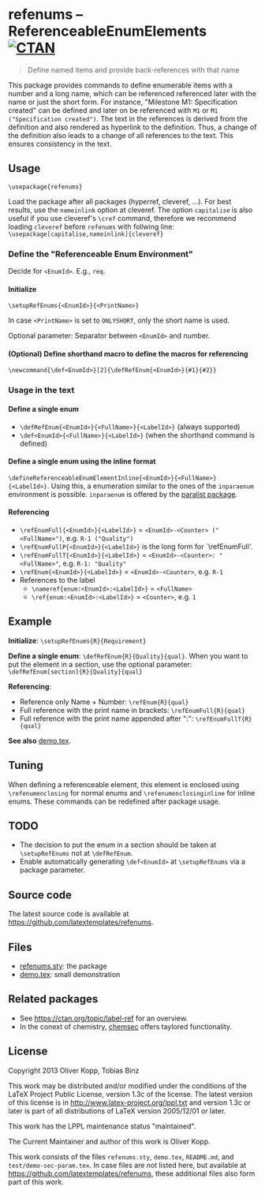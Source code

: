 # refenums – ReferenceableEnumElements [![CTAN](https://img.shields.io/badge/CTAN-refenums-blue.svg?style=flat-square)](https://ctan.org/pkg/refenums)

> Define named items and provide back-references with that name

This package provides commands to define enumerable items with a number and a long name, which can be referenced referenced later with the name or just the short form.
For instance, "Milestone M1: Specification created" can be defined and later on be referenced with `M1` or `M1 ("Specification created")`.
The text in the references is derived from the definition and also rendered as hyperlink to the definition.
Thus, a change of the definition also leads to a change of all references to the text.
This ensures consistency in the text.

## Usage

```
\usepackage{refenums}
```

Load the package after all packages (hyperref, cleveref, ...).
For best results, use the `nameinlink` option at cleveref.
The option `capitalise` is also useful if you use cleveref's `\cref` command, therefore we recommend loading `cleveref` before `refenums` with follwing line:
`\usepackage[capitalise,nameinlink]{cleveref}`


### Define the "Referenceable Enum Environment"

Decide for `<EnumId>`.
E.g., `req`.

#### Initialize
`\setupRefEnums{<EnumId>}{<PrintName>}`

In case `<PrintName>` is set to `ONLYSHORT`, only the short name is used.

Optional parameter: Separator between `<EnumId>` and number.

#### (Optional) Define shorthand macro to define the macros for referencing

`\newcommand{\def<EnumId>}[2]{\defRefEnum{<EnumId>}{#1}{#2}}`


### Usage in the text

#### Define a single enum
* `\defRefEnum{<EnumId>}{<FullName>}{<LabelId>}` (always supported)
* `\def<EnumId>{<FullName>}{<LabelId>}` (when the shorthand command is defined)

#### Define a single enum using the inline format
`\defineReferenceableEnumElementInline{<EnumId>}{<FullName>}{<LabelId>}`.
Using this, a enumeration similar to the ones of the `inparaenum` environment is possible.
`inparaenum` is offered by the [paralist package](https://www.ctan.org/pkg/paralist).

#### Referencing
 
* `\refEnumFull{<EnumId>}{<LabelId>}` = `<EnumId>-<Counter> ("<FullName>")`, e.g. `R-1 ("Quality")`
* `\refEnumFullP{<EnumId>}{<LabelId>}` is the long form for `\refEnumFull'.
* `\refEnumFullT{<EnumId>}{<LabelId>}` = `<EnumId>-<Counter>: "<FullName>"`, e.g. `R-1: "Quality"`
* `\refEnum{<EnumId>}{<LabelId>}` = `<EnumId>-<Counter>`, e.g. `R-1`
* References to the label
  * `\nameref{enum:<EnumId>:<LabelId>}` = `<FullName>`
  * `\ref{enum:<EnumId>:<LabelId>}` = `<Counter>`, e.g. `1`

 
## Example

**Initialize**: `\setupRefEnums{R}{Requirement}`

**Define a single enum**: `\defRefEnum{R}{Quality}{qual}`.
When you want to put the element in a section, use the optional parameter:
`\defRefEnum[section]{R}{Quality}{qual}`

**Referencing**:

* Reference only Name + Number: `\refEnum{R}{qual}`
* Full reference with the print name in brackets: `\refEnumFull{R}{qual}`
* Full reference with the print name appended after ":": `\refEnumFullT{R}{qual}`

**See also** [demo.tex](demo.tex).


## Tuning

When defining a referenceable element, this element is enclosed using `\refenumenclosing` for normal enums and `\refenumenclosinginline` for inline enums.
These commands can be redefined after package usage.

## TODO

* The decision to put the enum in a section should be taken at `\setupRefEnums` not at `\defRefEnum`.
* Enable automatically generating `\def<EnumId>` at `\setupRefEnums` via a package parameter.


## Source code

The latest source code is available at <https://github.com/latextemplates/refenums>.

## Files

* [refenums.sty](refenums.sty): the package
* [demo.tex](demo.tex): small demonstration

## Related packages

* See <https://ctan.org/topic/label-ref> for an overview.
* In the conext of chemistry, [chemsec](https://ctan.org/pkg/chemsec) offers taylored functionality.

## License

Copyright 2013 Oliver Kopp, Tobias Binz

This work may be distributed and/or modified under the conditions of
the LaTeX Project Public License, version 1.3c of the license.
The latest version of this license is in
  <http://www.latex-project.org/lppl.txt>
and version 1.3c or later is part of all distributions of LaTeX
version 2005/12/01 or later.

This work has the LPPL maintenance status "maintained".

The Current Maintainer and author of this work is Oliver Kopp.

This work consists of the files `refenums.sty`, `demo.tex`, `README.md`, and `test/demo-sec-param.tex`.
In case files are not listed here, but available at <https://github.com/latextemplates/refenums>, these additional files also form part of this work.
